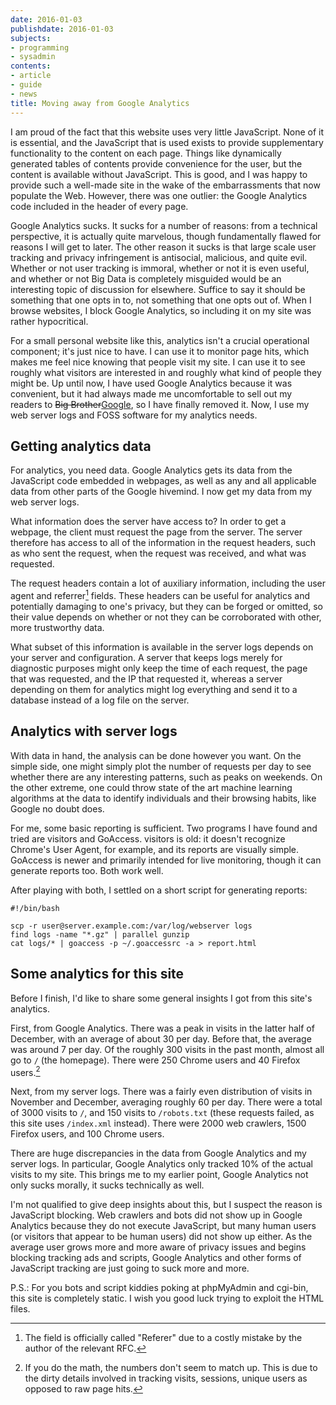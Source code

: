 ```yaml
---
date: 2016-01-03
publishdate: 2016-01-03
subjects:
- programming
- sysadmin
contents:
- article
- guide
- news
title: Moving away from Google Analytics
---
```


I am proud of the fact that this website uses very little JavaScript.  None of
it is essential, and the JavaScript that is used exists to provide supplementary
functionality to the content on each page.  Things like dynamically generated
tables of contents provide convenience for the user, but the content is
available without JavaScript.  This is good, and I was happy to provide such a
well-made site in the wake of the embarrassments that now populate the Web.
However, there was one outlier: the Google Analytics code included in the header
of every page.

Google Analytics sucks.  It sucks for a number of reasons: from a technical
perspective, it is actually quite marvelous, though fundamentally flawed for
reasons I will get to later.  The other reason it sucks is that large scale user
tracking and privacy infringement is antisocial, malicious, and quite evil.
Whether or not user tracking is immoral, whether or not it is even useful, and
whether or not Big Data is completely misguided would be an interesting topic of
discussion for elsewhere.  Suffice to say it should be something that one opts
in to, not something that one opts out of.  When I browse websites, I block
Google Analytics, so including it on my site was rather hypocritical.

For a small personal website like this, analytics isn't a crucial operational
component; it's just nice to have.  I can use it to monitor page hits, which
makes me feel nice knowing that people visit my site.  I can use it to see
roughly what visitors are interested in and roughly what kind of people they
might be.  Up until now, I have used Google Analytics because it was convenient,
but it had always made me uncomfortable to sell out my readers to <del>Big
Brother</del><ins>Google</ins>, so I have finally removed it.  Now, I use my web
server logs and FOSS software for my analytics needs.

## Getting analytics data

For analytics, you need data.  Google Analytics gets its data from the
JavaScript code embedded in webpages, as well as any and all applicable data
from other parts of the Google hivemind.  I now get my data from my web server
logs.

What information does the server have access to?  In order to get a webpage, the
client must request the page from the server.  The server therefore has access
to all of the information in the request headers, such as who sent the request,
when the request was received, and what was requested.

The request headers contain a lot of auxiliary information, including the user
agent and referrer[^1] fields.  These headers can be useful for analytics and
potentially damaging to one's privacy, but they can be forged or omitted, so
their value depends on whether or not they can be corroborated with other, more
trustworthy data.

[^1]:
    The field is officially called "Referer" due to a costly mistake by the
    author of the relevant RFC.

What subset of this information is available in the server logs depends on your
server and configuration.  A server that keeps logs merely for diagnostic
purposes might only keep the time of each request, the page that was requested,
and the IP that requested it, whereas a server depending on them for analytics
might log everything and send it to a database instead of a log file on the
server.

## Analytics with server logs

With data in hand, the analysis can be done however you want.  On the simple
side, one might simply plot the number of requests per day to see whether there
are any interesting patterns, such as peaks on weekends.  On the other extreme,
one could throw state of the art machine learning algorithms at the data to
identify individuals and their browsing habits, like Google no doubt does.

For me, some basic reporting is sufficient.  Two programs I have found and tried
are visitors and GoAccess.  visitors is old: it doesn't recognize Chrome's User
Agent, for example, and its reports are visually simple.  GoAccess is newer and
primarily intended for live monitoring, though it can generate reports too.
Both work well.

After playing with both, I settled on a short script for generating reports:

    #!/bin/bash

    scp -r user@server.example.com:/var/log/webserver logs
    find logs -name "*.gz" | parallel gunzip
    cat logs/* | goaccess -p ~/.goaccessrc -a > report.html

## Some analytics for this site

Before I finish, I'd like to share some general insights I got from this site's
analytics.

First, from Google Analytics.  There was a peak in visits in the latter half of
December, with an average of about 30 per day.  Before that, the average was
around 7 per day.  Of the roughly 300 visits in the past month, almost all go to
<code>/</code> (the homepage).  There were 250 Chrome users and 40 Firefox
users.[^2]

[^2]:
    If you do the math, the numbers don't seem to match up.  This is due to the
    dirty details involved in tracking visits, sessions, unique users as opposed
    to raw page hits.

Next, from my server logs.  There was a fairly even distribution of visits in
November and December, averaging roughly 60 per day.  There were a total of 3000
visits to <code>/</code>, and 150 visits to <code>/robots.txt</code> (these
requests failed, as this site uses <code>/index.xml</code> instead).  There were
2000 web crawlers, 1500 Firefox users, and 100 Chrome users.

There are huge discrepancies in the data from Google Analytics and my server
logs.  In particular, Google Analytics only tracked 10% of the actual visits to
my site.  This brings me to my earlier point, Google Analytics not only sucks
morally, it sucks technically as well.

I'm not qualified to give deep insights about this, but I suspect the reason is
JavaScript blocking.  Web crawlers and bots did not show up in Google Analytics
because they do not execute JavaScript, but many human users (or visitors that
appear to be human users) did not show up either.  As the average user grows
more and more aware of privacy issues and begins blocking tracking ads and
scripts, Google Analytics and other forms of JavaScript tracking are just going
to suck more and more.

P.S.: For you bots and script kiddies poking at phpMyAdmin and cgi-bin, this
site is completely static.  I wish you good luck trying to exploit the HTML
files.
